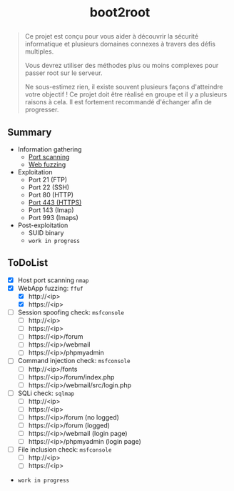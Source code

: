 # <p align="center">boot2root</p>
> Ce projet est conçu pour vous aider à découvrir la sécurité informatique et plusieurs domaines connexes à travers des défis multiples.
>
> Vous devrez utiliser des méthodes plus ou moins complexes pour passer root sur le serveur.
>
> Ne sous-estimez rien, il existe souvent plusieurs façons d'atteindre votre objectif ! Ce projet doit être réalisé en groupe et il y a plusieurs raisons à cela. Il est fortement recommandé d'échanger afin de progresser.

## Summary
- Information gathering
    * [Port scanning](/1-information-gathering/nmap.md)
    * [Web fuzzing](/1-information-gathering/ffuf.md)
- Exploitation
    * Port 21 (FTP)
    * Port 22 (SSH)
    * Port 80 (HTTP)
    * [Port 443 (HTTPS)](/2-exploitation/https.md)
    * Port 143 (Imap)
    * Port 993 (Imaps)
- Post-exploitation
    * SUID binary
    * `work in progress`

## ToDoList
- [x] Host port scanning `nmap`
- [x] WebApp fuzzing: `ffuf`
    * [x] http://\<ip>
    * [x] https://\<ip>
- [ ] Session spoofing check: `msfconsole`
    * [ ] http://\<ip>
    * [ ] https://\<ip>
    * [ ] https://\<ip>/forum
    * [ ] https://\<ip>/webmail
    * [ ] https://\<ip>/phpmyadmin
- [ ] Command injection check: `msfconsole`
    * [ ] http://\<ip>/fonts
    * [ ] https://\<ip>/forum/index.php
    * [ ] https://\<ip>/webmail/src/login.php
- [ ] SQLi check: `sqlmap`
    * [ ] http://\<ip>
    * [ ] https://\<ip>
    * [ ] https://\<ip>/forum (no logged)
    * [ ] https://\<ip>/forum (logged)
    * [ ] https://\<ip>/webmail (login page)
    * [ ] https://\<ip>/phpmyadmin (login page)
- [ ] File inclusion check: `msfconsole`
    * [ ] http://\<ip>
    * [ ] https://\<ip>
- `work in progress`
